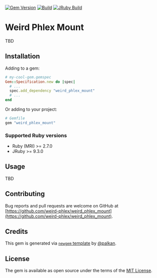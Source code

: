 [![Gem Version](https://badge.fury.io/rb/weird_phlex_mount.svg)](https://rubygems.org/gems/weird_phlex_mount)
[![Build](https://github.com/weird-phlex/weird_phlex_mount/workflows/Build/badge.svg)](https://github.com/palkan/weird_phlex_mount/actions)
[![JRuby Build](https://github.com/weird-phlex/weird_phlex_mount/workflows/JRuby%20Build/badge.svg)](https://github.com/weird-phlex/weird_phlex_mount/actions)

# Weird Phlex Mount

TBD

## Installation

Adding to a gem:

```ruby
# my-cool-gem.gemspec
Gem::Specification.new do |spec|
  # ...
  spec.add_dependency "weird_phlex_mount"
  # ...
end
```

Or adding to your project:

```ruby
# Gemfile
gem "weird_phlex_mount"
```

### Supported Ruby versions

- Ruby (MRI) >= 2.7.0
- JRuby >= 9.3.0

## Usage

TBD

## Contributing

Bug reports and pull requests are welcome on GitHub at [https://github.com/weird-phlex/weird_phlex_mount](https://github.com/weird-phlex/weird_phlex_mount).

## Credits

This gem is generated via [`newgem` template](https://github.com/palkan/newgem) by [@palkan](https://github.com/palkan).

## License

The gem is available as open source under the terms of the [MIT License](http://opensource.org/licenses/MIT).
